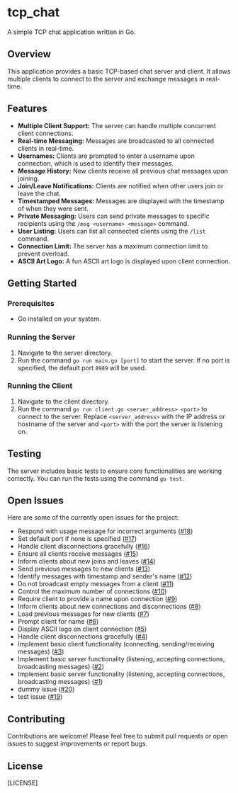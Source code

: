 # tcp_chat

A simple TCP chat application written in Go.

## Overview

This application provides a basic TCP-based chat server and client. It allows multiple clients to connect to the server and exchange messages in real-time.

## Features

- **Multiple Client Support:** The server can handle multiple concurrent client connections.
- **Real-time Messaging:** Messages are broadcasted to all connected clients in real-time.
- **Usernames:** Clients are prompted to enter a username upon connection, which is used to identify their messages.
- **Message History:** New clients receive all previous chat messages upon joining.
- **Join/Leave Notifications:** Clients are notified when other users join or leave the chat.
- **Timestamped Messages:** Messages are displayed with the timestamp of when they were sent.
- **Private Messaging:** Users can send private messages to specific recipients using the `/msg <username> <message>` command.
- **User Listing:** Users can list all connected clients using the `/list` command.
- **Connection Limit:** The server has a maximum connection limit to prevent overload.
- **ASCII Art Logo:** A fun ASCII art logo is displayed upon client connection.

## Getting Started

### Prerequisites

- Go installed on your system.

### Running the Server

1. Navigate to the server directory.
2. Run the command `go run main.go [port]` to start the server. If no port is specified, the default port `8989` will be used.

### Running the Client

1. Navigate to the client directory.
2. Run the command `go run client.go <server_address> <port>` to connect to the server. Replace `<server_address>` with the IP address or hostname of the server and `<port>` with the port the server is listening on.

## Testing

The server includes basic tests to ensure core functionalities are working correctly. You can run the tests using the command `go test`.

## Open Issues

Here are some of the currently open issues for the project:

- Respond with usage message for incorrect arguments ([#18](https://github.com/arnoldadero/tcp_chat/issues/18))
- Set default port if none is specified ([#17](https://github.com/arnoldadero/tcp_chat/issues/17))
- Handle client disconnections gracefully ([#16](https://github.com/arnoldadero/tcp_chat/issues/16))
- Ensure all clients receive messages ([#15](https://github.com/arnoldadero/tcp_chat/issues/15))
- Inform clients about new joins and leaves ([#14](https://github.com/arnoldadero/tcp_chat/issues/14))
- Send previous messages to new clients ([#13](https://github.com/arnoldadero/tcp_chat/issues/13))
- Identify messages with timestamp and sender's name ([#12](https://github.com/arnoldadero/tcp_chat/issues/12))
- Do not broadcast empty messages from a client ([#11](https://github.com/arnoldadero/tcp_chat/issues/11))
- Control the maximum number of connections ([#10](https://github.com/arnoldadero/tcp_chat/issues/10))
- Require client to provide a name upon connection ([#9](https://github.com/arnoldadero/tcp_chat/issues/9))
- Inform clients about new connections and disconnections ([#8](https://github.com/arnoldadero/tcp_chat/issues/8))
- Load previous messages for new clients ([#7](https://github.com/arnoldadero/tcp_chat/issues/7))
- Prompt client for name ([#6](https://github.com/arnoldadero/tcp_chat/issues/6))
- Display ASCII logo on client connection ([#5](https://github.com/arnoldadero/tcp_chat/issues/5))
- Handle client disconnections gracefully ([#4](https://github.com/arnoldadero/tcp_chat/issues/4))
- Implement basic client functionality (connecting, sending/receiving messages) ([#3](https://github.com/arnoldadero/tcp_chat/issues/3))
- Implement basic server functionality (listening, accepting connections, broadcasting messages) ([#2](https://github.com/arnoldadero/tcp_chat/issues/2))
- Implement basic server functionality (listening, accepting connections, broadcasting messages) ([#1](https://github.com/arnoldadero/tcp_chat/issues/1))
- dummy issue ([#20](https://github.com/arnoldadero/tcp_chat/issues/20))
- test issue ([#19](https://github.com/arnoldadero/tcp_chat/issues/19))

## Contributing

Contributions are welcome! Please feel free to submit pull requests or open issues to suggest improvements or report bugs.

## License

[LICENSE]